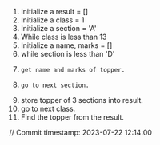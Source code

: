 1. Initialize a result = []
2. Initialize a class = 1
3. Initialize a section = 'A'
4. While class is less than 13
5.   Initialize a name, marks = []
6.   while section is less than 'D'
7.     get name and marks of topper.
8.     go to next section.
9.   store topper of 3 sections into result.
10.  go to next class.
11. Find the topper from the result.
 










			



// Commit timestamp: 2023-07-22 12:14:00